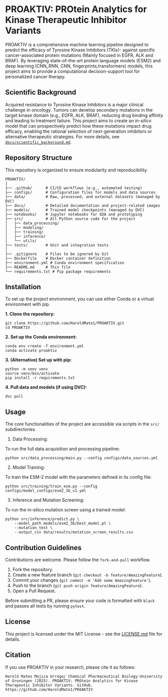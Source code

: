 # PROAKTIV: PROtein Analytics for Kinase Therapeutic Inhibitor Variants

PROAKTIV is a comprehensive machine learning pipeline designed to predict the efficacy of Tyrosine Kinase Inhibitors (TKIs)- against specific cancer-associated protein mutations (Mainly focused in EGFR, ALK and BRAF). By leveraging state-of-the-art protein language models (ESM2) and deep learning (CNN_RNN, CNN, fingerprints,transformers) models, this project aims to provide a computational decision-support tool for personalized cancer therapy.

## Scientific Background

Acquired resistance to Tyrosine Kinase Inhibitors is a major clinical challenge in oncology. Tumors can develop secondary mutations in the target kinase domain (e.g., EGFR, ALK, BRAF), reducing drug binding affinity and leading to treatment failure. This project aims to create an *in-silico* model that can prospectively predict how these mutations impact drug efficacy, enabling the rational selection of next-generation inhibitors or alternative therapeutic strategies. For more details, see [`docs/scientific_background.md`](https://gemini.google.com/app/docs/scientific_background.md "null").

## Repository Structure

This repository is organized to ensure modularity and reproducibility.

```
PROAKTIV/
│
├── .github/      # CI/CD workflows (e.g., automated testing)
├── configs/      # Configuration files for models and data sources
├── data/         # Raw, processed, and external datasets (managed by DVC)
├── docs/         # Detailed documentation and project-related images
├── models/       # Trained model checkpoints (managed by DVC)
├── notebooks/    # Jupyter notebooks for EDA and prototyping
├── src/          # All Python source code for the project
│   ├── data_processing/
│   ├── modeling/
│   ├── training/
│   ├── inference/
│   └── utils/
├── tests/        # Unit and integration tests
│
├── .gitignore    # Files to be ignored by Git
├── Dockerfile    # Docker container definition
├── environment.yml # Conda environment specification
├── README.md     # This file
└── requirements.txt # Pip package requirements

```

## Installation

To set up the project environment, you can use either Conda or a virtual environment with pip.

**1. Clone the repository:**

```
git clone https://github.com/HaroldMate1/PROAKTIV.git
cd PROAKTIV

```

**2. Set up the Conda environment:**

```
conda env create -f environment.yml
conda activate proaktiv

```

**3. (Alternative) Set up with pip:**

```
python -m venv venv
source venv/bin/activate
pip install -r requirements.txt

```

**4. Pull data and models (if using DVC):**

```
dvc pull

```

## Usage

The core functionalities of the project are accessible via scripts in the `src/` subdirectories.

1. Data Processing:

To run the full data acquisition and processing pipeline:

```
python src/data_processing/main.py --config configs/data_sources.yml

```

2. Model Training:

To train the ESM-2 model with the parameters defined in its config file:

```
python src/training/train_esm.py --config configs/model_configs/esm2_3b_v1.yml

```

3. Inference and Mutation Screening:

To run the in-silico mutation screen using a trained model:

```
python src/inference/predict.py \
    --model_path models/esm2_3b/best_model.pt \
    --mutation_test \
    --output_csv data/results/mutation_screen_results.csv

```

## Contribution Guidelines

Contributions are welcome. Please follow the `fork-and-pull` workflow.

1. Fork the repository.
2. Create a new feature branch (`git checkout -b feature/AmazingFeature`).
3. Commit your changes (`git commit -m 'Add some AmazingFeature'`).
4. Push to the branch (`git push origin feature/AmazingFeature`).
5. Open a Pull Request.

Before submitting a PR, please ensure your code is formatted with `black` and passes all tests by running `pytest`.

## License

This project is licensed under the MIT License - see the [LICENSE.md](https://gemini.google.com/app/LICENSE.md "null") file for details.

## Citation

If you use PROAKTIV in your research, please cite it as follows:

```
Harold Mateo Mojica Urrego/ Chemical Pharmaceutical Biology-University of Groningen (2025). PROAKTIV: PROtein Analytics for Kinase Therapeutic Inhibitor Variants. GitHub. https://github.com/HaroldMate1/PROAKTIV

```
